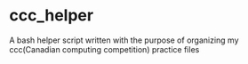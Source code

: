 # ccc_helper
A bash helper script written with the purpose of organizing my ccc(Canadian computing competition) practice files
